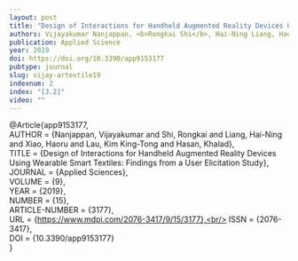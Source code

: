 ```yaml
---
layout: post
title: "Design of Interactions for Handheld Augmented Reality Devices Using Wearable Smart Textiles: Findings from a User Elicitation Study"
authors: Vijayakumar Nanjappan, <b>Rongkai Shi</b>, Hai-Ning Liang, Haoru Xiao, Kim King-Tong Lau, and Khalad Hasan
publication: Applied Science
year: 2019
doi: https://doi.org/10.3390/app9153177
pubtype: journal
slug: vijay-artextile19
indexnum: 2
index: "[J.2]"
video: ""
---
```


@Article{app9153177,<br/>
AUTHOR = {Nanjappan, Vijayakumar and Shi, Rongkai and Liang, Hai-Ning and Xiao, Haoru and Lau, Kim King-Tong and Hasan, Khalad},<br/>
TITLE = {Design of Interactions for Handheld Augmented Reality Devices Using Wearable Smart Textiles: Findings from a User Elicitation Study},<br/>
JOURNAL = {Applied Sciences},<br/>
VOLUME = {9},<br/>
YEAR = {2019},<br/>
NUMBER = {15},<br/>
ARTICLE-NUMBER = {3177},<br/>
URL = {https://www.mdpi.com/2076-3417/9/15/3177},<br/>
ISSN = {2076-3417},<br/>
DOI = {10.3390/app9153177}<br/>
}
